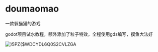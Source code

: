 # doumaomao
 一款躲猫猫的游戏
 
 godot项目试水教程，额外添加了粒子特效，全程使用gds编写，摸鱼大法好
 
![)5PZ{$WDCYDL6Q0S2CVLZGA](https://user-images.githubusercontent.com/48556744/127296701-0e719bd9-1344-4212-9b61-d1fd20f2bfbc.png)
